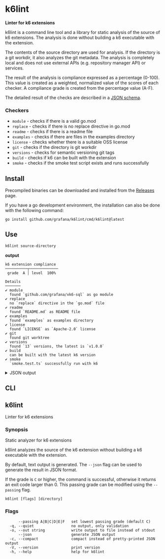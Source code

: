 <h1 name="title">k6lint</h1>

**Linter for k6 extensions**

k6lint is a command line tool and a library for static analysis of the source of k6 extensions. The analysis is done without building a k6 executable with the extension.

The contents of the source directory are used for analysis. If the directory is a git workdir, it also analyzes the git metadata. The analysis is completely local and does not use external APIs (e.g. repository manager API) or services.

The result of the analysis is compliance expressed as a percentage (0-100). This value is created as a weighted, normalized value of the scores of each checker. A compliance grade is created from the percentage value (A-F).

The detailed result of the checks are described in a [JSON schema](https://grafana.github.io/k6lint/compliance.schema.json).

### Checkers

  - `module` - checks if there is a valid go.mod
  - `replace` - checks if there is no replace directive in go.mod
  - `readme` - checks if there is a readme file
  - `examples` - checks if there are files in the examples directory
  - `license` - checks whether there is a suitable OSS license
  - `git` - checks if the directory is git workdir
  - `versions` - checks for semantic versioning git tags
  - `build` - checks if k6 can be built with the extension
  - `smoke` - checks if the smoke test script exists and runs successfully

## Install

Precompiled binaries can be downloaded and installed from the [Releases](https://github.com/grafana/k6lint/releases) page.

If you have a go development environment, the installation can also be done with the following command:

```
go install github.com/grafana/k6lint/cmd/k6lint@latest
```

## Use

```bash
k6lint source-directory
```

**output**

```text file=docs/example.txt
k6 extension compliance
──────────┬─────────────
 grade  A │ level  100% 

Details
───────
✔ module              
  found `github.com/grafana/xk6-sql` as go module
✔ replace             
  no `replace` directive in the `go.mod` file
✔ readme              
  found `README.md` as README file
✔ examples            
  found `examples` as examples directory
✔ license             
  found `LICENSE` as `Apache-2.0` license
✔ git                 
  found git worktree
✔ versions            
  found `13` versions, the latest is `v1.0.0`
✔ build               
  can be built with the latest k6 version
✔ smoke               
  `smoke.test.ts` successfully run with k6

```

<details>
<summary>JSON output</summary>

```json file=docs/example.json
{
  "checks": [
    {
      "details": "found `github.com/grafana/xk6-sql` as go module",
      "id": "module",
      "passed": true
    },
    {
      "details": "no `replace` directive in the `go.mod` file",
      "id": "replace",
      "passed": true
    },
    {
      "details": "found `README.md` as README file",
      "id": "readme",
      "passed": true
    },
    {
      "details": "found `examples` as examples directory",
      "id": "examples",
      "passed": true
    },
    {
      "details": "found `LICENSE` as `Apache-2.0` license",
      "id": "license",
      "passed": true
    },
    {
      "details": "found git worktree",
      "id": "git",
      "passed": true
    },
    {
      "details": "found `13` versions, the latest is `v1.0.0`",
      "id": "versions",
      "passed": true
    },
    {
      "details": "can be built with the latest k6 version",
      "id": "build",
      "passed": true
    },
    {
      "details": "`smoke.test.ts` successfully run with k6",
      "id": "smoke",
      "passed": true
    }
  ],
  "grade": "A",
  "level": 100,
  "timestamp": 1731058317
}
```
</details>

## CLI

<!-- #region cli -->
## k6lint

Linter for k6 extensions

### Synopsis

Static analyzer for k6 extensions

k6lint analyzes the source of the k6 extension without building a k6 executable with the extension.

By default, text output is generated. The `--json` flag can be used to generate the result in JSON format.

If the grade is `C` or higher, the command is successful, otherwise it returns an exit code larger than 0.
This passing grade can be modified using the `--passing` flag.


```
k6lint [flags] [directory]
```

### Flags

```
      --passing A|B|C|D|E|F   set lowest passing grade (default C)
  -q, --quiet                 no output, only validation
  -o, --out string            write output to file instead of stdout
      --json                  generate JSON output
  -c, --compact               compact instead of pretty-printed JSON output
  -V, --version               print version
  -h, --help                  help for k6lint
```

<!-- #endregion cli -->
